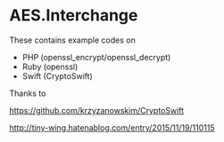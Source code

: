 # AES.Interchange

These contains example codes on
- PHP (openssl_encrypt/openssl_decrypt)
- Ruby (openssl)
- Swift (CryptoSwift)

Thanks to 

https://github.com/krzyzanowskim/CryptoSwift

http://tiny-wing.hatenablog.com/entry/2015/11/19/110115
